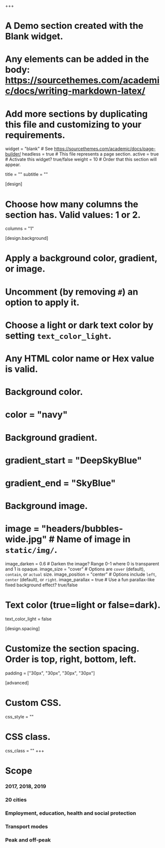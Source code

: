+++
# A Demo section created with the Blank widget.
# Any elements can be added in the body: https://sourcethemes.com/academic/docs/writing-markdown-latex/
# Add more sections by duplicating this file and customizing to your requirements.

widget = "blank"  # See https://sourcethemes.com/academic/docs/page-builder/
headless = true  # This file represents a page section.
active = true  # Activate this widget? true/false
weight = 10  # Order that this section will appear.

title = ""
subtitle = ""

[design]
  # Choose how many columns the section has. Valid values: 1 or 2.
  columns = "1"

[design.background]
  # Apply a background color, gradient, or image.
  #   Uncomment (by removing `#`) an option to apply it.
  #   Choose a light or dark text color by setting `text_color_light`.
  #   Any HTML color name or Hex value is valid.

  # Background color.
  # color = "navy"
  
  # Background gradient.
  # gradient_start = "DeepSkyBlue"
  # gradient_end = "SkyBlue"
  
  # Background image.
  # image = "headers/bubbles-wide.jpg"  # Name of image in `static/img/`.
  image_darken = 0.6  # Darken the image? Range 0-1 where 0 is transparent and 1 is opaque.
  image_size = "cover"  #  Options are `cover` (default), `contain`, or `actual` size.
  image_position = "center"  # Options include `left`, `center` (default), or `right`.
  image_parallax = true  # Use a fun parallax-like fixed background effect? true/false

  # Text color (true=light or false=dark).
  text_color_light = false

[design.spacing]
  # Customize the section spacing. Order is top, right, bottom, left.
  padding = ["30px", "30px", "30px", "30px"]

[advanced]
 # Custom CSS. 
 css_style = ""
 
 # CSS class.
 css_class = ""
+++

<div class="container">
  <div class="row featurette">
  <div class="col-md-12 section-heading">
    <h1>Scope</h1>
  </div>
  <div class="col-md-12">
  </div>
    <div class="col-sm-12 col-md-6 col-lg-2">
    <div class = "icon"><i class="fas fa-calendar fa-2x"></i></div>
    <h3>2017, 2018, 2019</h3>
  </div>
  <div class="col-sm-12 col-md-6 col-lg-2">
    <div class = "icon"><i class="fas fa-city fa-2x"></i></div>
    <h3>20 cities</h3>
  </div>
  <div class="col-sm-12 col-md-6 col-lg-4">
    <div class = "icon"><i class="fas fa-building fa-2x"></i></div>
    <div class = "icon"><i class="fas fa-school fa-2x"></i></div>
    <div class = "icon"><i class="fas fa-hospital fa-2x"></i></div>
    <div class = "icon"><i class="fas fa-hands-holding-circle fa-2x"></i></div>
    <h3>Employment, education, health and social protection</h3>
  </div>
    <div class="col-sm-12 col-md-6 col-lg-4">
    <div class = "icon"><i class="fas fa-bus fa-2x"></i></div>
    <div class = "icon"><i class="fas fa-car fa-2x"></i></div>
    <div class = "icon"><i class="fas fa-walking fa-2x"></i></div>
    <div class = "icon"><i class="fas fa-bicycle fa-2x"></i></div>
    <h3>Transport modes</h3>
  </div>
  <div class="col-sm-12 col-md-6 col-lg-2">
    <div class = "icon"><i class="fas fa-clock fa-2x"></i></div>
    <h3>Peak and off-peak</h3>
  </div>
  </div>
  </div>